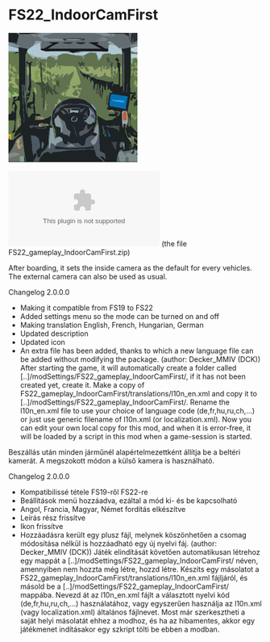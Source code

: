 # FS22_IndoorCamFirst

![alt text](https://github.com/MathiasHun/FS22_IndoorCamFirst/blob/FS22_IndoorCamFirst/icon_indoorCamFirst.png)

![Download the latest developer version](https://github.com/MathiasHun/FS22_IndoorCamFirst/releases/download/2.0.0.0/FS22_gameplay_IndoorCamFirst.zip) (the file FS22_gameplay_IndoorCamFirst.zip)

After boarding, it sets the inside camera as the default for every vehicles. The external camera can also be used as usual.

Changelog 2.0.0.0
- Making it compatible from FS19 to FS22
- Added settings menu so the mode can be turned on and off
- Making translation English, French, Hungarian, German
- Updated description
- Updated icon
- An extra file has been added, thanks to which a new language file can be added without modifying the package. (author: Decker_MMIV (DCK))
After starting the game, it will automatically create a folder called [..]/modSettings/FS22_gameplay_IndoorCamFirst/, if it has not been created yet, create it.
Make a copy of FS22_gameplay_IndoorCamFirst/translations/l10n_en.xml and copy it to [..]/modSettings/FS22_gameplay_IndoorCamFirst/.
Rename the l10n_en.xml file to use your choice of language code (de,fr,hu,ru,ch,...) or just use generic filename of l10n.xml (or localization.xml).
Now you can edit your own local copy for this mod, and when it is error-free, it will be loaded by a script in this mod when a game-session is started.


Beszállás után minden járműnél alapértelmezettként állítja be a beltéri kamerát. A megszokott módon a külső kamera is használható.

Changelog 2.0.0.0
- Kompatibilissé tétele FS19-ről FS22-re
- Beállítások menü hozzáadva, ezáltal a mód ki- és be kapcsolható
- Angol, Francia, Magyar, Német fordítás elkészítve
- Leírás rész frissítve
- Ikon frissítve
- Hozzáadásra került egy plusz fájl, melynek köszönhetően a csomag módosítása nélkül is hozzáadható egy új nyelvi fáj. (author: Decker_MMIV (DCK))
Játék elindítását követően automatikusan létrehoz egy mappát a [..]/modSettings/FS22_gameplay_IndoorCamFirst/ néven, amennyiben nem hozzta még létre, hozzd létre.
Készíts egy másolatot a FS22_gameplay_IndoorCamFirst/translations/l10n_en.xml fájljáról, és másold be a [..]/modSettings/FS22_gameplay_IndoorCamFirst/ mappába.
Nevezd át az l10n_en.xml fájlt a választott nyelvi kód (de,fr,hu,ru,ch,...) használatához, vagy egyszerűen használja az l10n.xml (vagy localization.xml) általános fájlnevet.
Most már szerkesztheti a saját helyi másolatát ehhez a modhoz, és ha az hibamentes, akkor egy játékmenet indításakor egy szkript tölti be ebben a modban.
